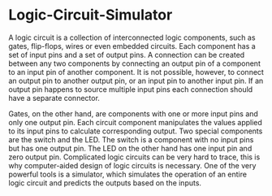 # Logic-Circuit-Simulator

A logic circuit is a collection of interconnected logic components, such as gates, flip-flops, wires  or even embedded circuits. Each component has a set of input pins and a set of output pins. A  connection can be created between any two components by connecting an output pin of a  component to an input pin of another component. It is not possible, however, to connect an output  pin to another output pin, or an input pin to another input pin. If an output pin happens to source multiple input pins each connection should have a separate connector. 

Gates, on the other hand,  are components with one or more input pins and only one output pin. Each circuit component  manipulates the values applied to its input pins to calculate corresponding output. Two special  components are the switch and the LED. The switch is a component with no input pins but has one  output pin. The LED on the other hand has one input pin and zero output pin. Complicated logic circuits can be very hard to trace, this is why computer-aided design of logic  circuits is necessary. One of the very powerful tools is a simulator, which simulates the operation of  an entire logic circuit and predicts the outputs based on the inputs.
